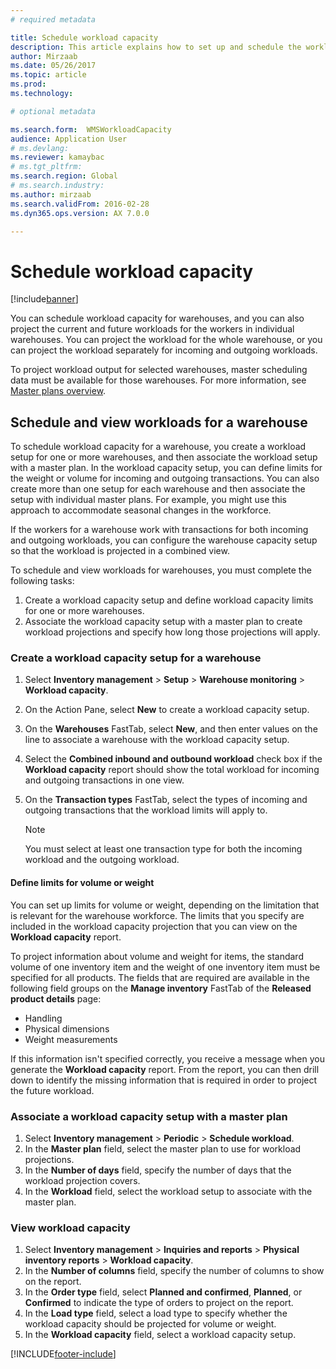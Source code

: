 ```yaml
---
# required metadata

title: Schedule workload capacity
description: This article explains how to set up and schedule the workload capacity for workers in a warehouse or for an entire warehouse.
author: Mirzaab
ms.date: 05/26/2017
ms.topic: article
ms.prod: 
ms.technology: 

# optional metadata

ms.search.form:  WMSWorkloadCapacity
audience: Application User
# ms.devlang: 
ms.reviewer: kamaybac
# ms.tgt_pltfrm: 
ms.search.region: Global
# ms.search.industry: 
ms.author: mirzaab
ms.search.validFrom: 2016-02-28
ms.dyn365.ops.version: AX 7.0.0

---
```


# Schedule workload capacity

[!include[banner](../includes/banner.md)]

You can schedule workload capacity for warehouses, and you can also project the current and future workloads for the workers in individual warehouses. You can project the workload for the whole warehouse, or you can project the workload separately for incoming and outgoing workloads.

To project workload output for selected warehouses, master scheduling data must be available for those warehouses. For more information, see [Master plans overview](../master-planning/master-plans.md).

## Schedule and view workloads for a warehouse

To schedule workload capacity for a warehouse, you create a workload setup for one or more warehouses, and then associate the workload setup with a master plan. In the workload capacity setup, you can define limits for the weight or volume for incoming and outgoing transactions. You can also create more than one setup for each warehouse and then associate the setup with individual master plans. For example, you might use this approach to accommodate seasonal changes in the workforce.

If the workers for a warehouse work with transactions for both incoming and outgoing workloads, you can configure the warehouse capacity setup so that the workload is projected in a combined view.

To schedule and view workloads for warehouses, you must complete the following tasks:

1. Create a workload capacity setup and define workload capacity limits for one or more warehouses.
2. Associate the workload capacity setup with a master plan to create workload projections and specify how long those projections will apply.

### Create a workload capacity setup for a warehouse

1. Select **Inventory management** \> **Setup** \> **Warehouse monitoring** \> **Workload capacity**.
2. On the Action Pane, select **New** to create a workload capacity setup.
3. On the **Warehouses** FastTab, select **New**, and then enter values on the line to associate a warehouse with the workload capacity setup.
4. Select the **Combined inbound and outbound workload** check box if the **Workload capacity** report should show the total workload for incoming and outgoing transactions in one view.
5. On the **Transaction types** FastTab, select the types of incoming and outgoing transactions that the workload limits will apply to.

    > [!NOTE]
    > You must select at least one transaction type for both the incoming workload and the outgoing workload.

#### Define limits for volume or weight

You can set up limits for volume or weight, depending on the limitation that is relevant for the warehouse workforce. The limits that you specify are included in the workload capacity projection that you can view on the **Workload capacity** report.

To project information about volume and weight for items, the standard volume of one inventory item and the weight of one inventory item must be specified for all products. The fields that are required are available in the following field groups on the **Manage inventory** FastTab of the **Released product details** page:

- Handling
- Physical dimensions
- Weight measurements

If this information isn't specified correctly, you receive a message when you generate the **Workload capacity** report. From the report, you can then drill down to identify the missing information that is required in order to project the future workload.

### Associate a workload capacity setup with a master plan

1. Select **Inventory management** \> **Periodic** \> **Schedule workload**.
2. In the **Master plan** field, select the master plan to use for workload projections.
3. In the **Number of days** field, specify the number of days that the workload projection covers.
4. In the **Workload** field, select the workload setup to associate with the master plan.

### View workload capacity

1. Select **Inventory management** \> **Inquiries and reports** \> **Physical inventory reports** \> **Workload capacity**.
2. In the **Number of columns** field, specify the number of columns to show on the report.
3. In the **Order type** field, select **Planned and confirmed**, **Planned**, or **Confirmed** to indicate the type of orders to project on the report.
4. In the **Load type** field, select a load type to specify whether the workload capacity should be projected for volume or weight.
5. In the **Workload capacity** field, select a workload capacity setup.


[!INCLUDE[footer-include](../../includes/footer-banner.md)]